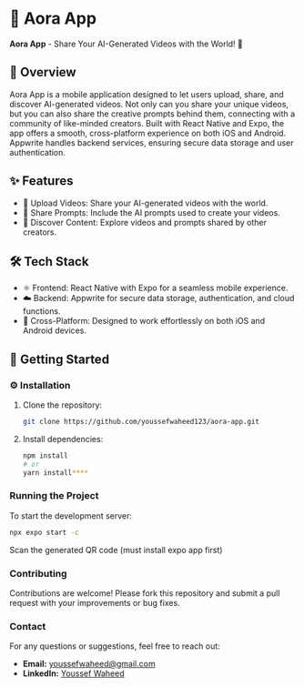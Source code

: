 # 🚀 Aora App

**Aora App** - Share Your AI-Generated Videos with the World! 🎥

## 📝 Overview

Aora App is a mobile application designed to let users upload, share, and discover AI-generated videos. Not only can you share your unique videos, but you can also share the creative prompts behind them, connecting with a community of like-minded creators. Built with React Native and Expo, the app offers a smooth, cross-platform experience on both iOS and Android. Appwrite handles backend services, ensuring secure data storage and user authentication.

## ✨ Features

* 🎥 Upload Videos: Share your AI-generated videos with the world.
* 📝 Share Prompts: Include the AI prompts used to create your videos.
* 🌟 Discover Content: Explore videos and prompts shared by other creators.


## 🛠️ Tech Stack

* ⚛️ Frontend: React Native with Expo for a seamless mobile experience.
* ☁️ Backend: Appwrite for secure data storage, authentication, and cloud functions.
* 📱 Cross-Platform: Designed to work effortlessly on both iOS and Android devices.

## 🚀 Getting Started

### ⚙️ Installation
1. Clone the repository:
   ```bash
   git clone https://github.com/youssefwaheed123/aora-app.git
2. Install dependencies:
   ```bash
   npm install
   # or
   yarn install****
   
### Running the Project
To start the development server:

   ```bash
   npx expo start -c
```
Scan the generated QR code (must install expo app first)


### Contributing
Contributions are welcome! Please fork this repository and submit a pull request with your improvements or bug fixes.


### Contact

For any questions or suggestions, feel free to reach out:

- **Email:** [youssefwaheed@gmail.com](mailto:youssefwaheed@gmail.com)
- **LinkedIn:** [Youssef Waheed](https://linkedin.com/in/youssefwaheed)
